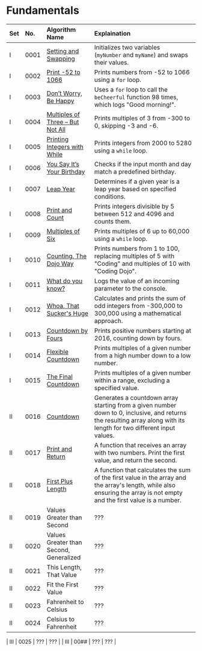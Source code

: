 # Fundamentals

| Set |   No.  | Algorithm Name | Explaination |
|:----|:-------|:---------------|:-------------|
|  I  |  0001  | [Setting and Swapping](0001-Setting-and-Swapping/) | Initializes two variables (`myNumber` and `myName`) and swaps their values. |
|  I  |  0002  | [Print -52 to 1066](0002-Print-neg52-to-1066/) | Prints numbers from -52 to 1066 using a `for` loop. |
|  I  |  0003  | [Don’t Worry, Be Happy](0003-Dont-Worry-Be-Happy/) | Uses a `for` loop to call the `beCheerful` function 98 times, which logs "Good morning!". |
|  I  |  0004  | [Multiples of Three – But Not All](0004-Multiples-of-Three-But-Not-All/) | Prints multiples of 3 from -300 to 0, skipping -3 and -6. |
|  I  |  0005  | [Printing Integers with While](0005-Printing-Integers-With-While/) | Prints integers from 2000 to 5280 using a `while` loop. |
|  I  |  0006  | [You Say It’s Your Birthday](0006-You-Say-its-Your-Birthday/) | Checks if the input month and day match a predefined birthday. |
|  I  |  0007  | [Leap Year](0007-Leap-Year/) | Determines if a given year is a leap year based on specified conditions. |
|  I  |  0008  | [Print and Count](0008-Print-and-Count/) | Prints integers divisible by 5 between 512 and 4096 and counts them. |
|  I  |  0009  | [Multiples of Six](0009-Multiples-of-Six/) | Prints multiples of 6 up to 60,000 using a `while` loop. |
|  I  |  0010  | [Counting, The Dojo Way](0010-Counting-The-Dojo-Way/) | Prints numbers from 1 to 100, replacing multiples of 5 with "Coding" and multiples of 10 with "Coding Dojo". |
|  I  |  0011  | [What do you know?](0011-What-do-you-know/) | Logs the value of an incoming parameter to the console. |
|  I  |  0012  | [Whoa, That Sucker's Huge](0012-Whoa-That-Suckers-Huge/) | Calculates and prints the sum of odd integers from -300,000 to 300,000 using a mathematical approach. |
|  I  |  0013  | [Countdown by Fours](0013-Countdown-by-Fours/) | Prints positive numbers starting at 2016, counting down by fours. |
|  I  |  0014  | [Flexible Countdown](0014-Flexible-Counter/) | Prints multiples of a given number from a high number down to a low number. |
|  I  |  0015  | [The Final Countdown](0015-The-Final-Countdown/) | Prints multiples of a given number within a range, excluding a specified value. |
|  II |  0016  | [Countdown](0016-Countdown/) | Generates a countdown array starting from a given number down to 0, inclusive, and returns the resulting array along with its length for two different input values.
|  II |  0017  | [Print and Return](0017-Print-and-Return/) | A function that receives an array with two numbers. Print the first value, and return the second. |
|  II |  0018  | [First Plus Length](0018-First-Plus-Length/) | A function that calculates the sum of the first value in the array and the array's length, while also ensuring the array is not empty and the first value is a number. |
|  II |  0019  | Values Greater than Second | ??? |
|  II |  0020  | Values Greater than Second, Generalized | ??? |
|  II |  0021  | This Length, That Value | ??? |
|  II |  0022  | Fit the First Value | ??? |
|  II |  0023  | Fahrenheit to Celsius | ??? |
|  II |  0024  | Celsius to Fahrenheit | ??? |

| III |  0025  | ??? | ??? |
| III |  00##  | ??? | ??? |
